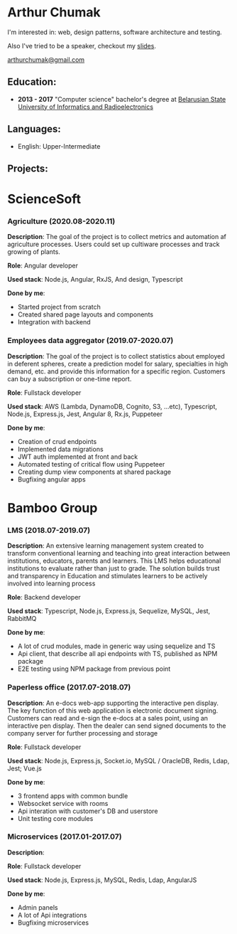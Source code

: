 # Arthur Chumak

I'm interested in: web, design patterns, software architecture and testing.

Also I've tried to be a speaker, checkout my [slides](https://arthurchumak.github.io/slides/).

[arthurchumak@gmail.com](mailto:arthurchumak@gmail.com)

## Education:

- **2013 - 2017** "Computer science" bachelor's degree at [Belarusian State University of Informatics and Radioelectronics](https://www.bsuir.by)

## Languages:

- English: Upper-Intermediate

## Projects:

# ScienceSoft

### Agriculture (2020.08-2020.11)

**Description**: The goal of the project is to collect metrics and automation af agriculture processes. Users could set up cultiware processes and track growing of plants.

**Role**: Angular developer

**Used stack**: Node.js, Angular, RxJS, And design, Typescript

**Done by me**:
- Started project from scratch
- Created shared page layouts and components
- Integration with backend

### Employees data aggregator (2019.07-2020.07)

**Description**: The goal of the project is to collect statistics about employed in deferent spheres, create a prediction model for salary, specialties in high demand, etc. and provide this information for a specific region. Customers can buy a subscription or one-time report.

**Role**: Fullstack developer

**Used stack**: AWS (Lambda, DynamoDB, Cognito, S3, ...etc), Typescript, Node.js, Express.js, Jest, Angular 8, Rx.js, Puppeteer

**Done by me**:
- Creation of crud endpoints
- Implemented data migrations
- JWT auth implemented at front and back
- Automated testing of critical flow using Puppeteer
- Creating dump view components at shared package
- Bugfixing angular apps

# Bamboo Group

### LMS (2018.07-2019.07)

**Description**: An extensive learning management system created to transform conventional learning and teaching into great interaction between institutions, educators, parents and learners. This LMS helps educational institutions to evaluate rather than just to grade. The solution builds trust and transparency in Education and stimulates learners to be actively involved into learning process

**Role**: Backend developer

**Used stack**: Typescript, Node.js, Express.js, Sequelize, MySQL, Jest, RabbitMQ

**Done by me**:
- A lot of crud modules, made in generic way using sequelize and TS
- Api client, that describe all api endpoints with TS, published as NPM package
- E2E testing using NPM package from previous point

### Paperless office (2017.07-2018.07)

**Description**: An e-docs web-app supporting the interactive pen display. The key function of this web application is electronic document signing. Customers can read and e-sign the e-docs at a sales point, using an interactive pen display. Then the dealer can send signed documents to the company server for further processing and storage

**Role**: Fullstack developer

**Used stack**: Node.js, Express.js, Socket.io, MySQL / OracleDB, Redis, Ldap, Jest; Vue.js

**Done by me**:
- 3 frontend apps with common bundle
- Websocket service with rooms
- Api interation with customer's DB and userstore
- Unit testing core modules

### Microservices (2017.01-2017.07)

**Description**: 

**Role**: Fullstack developer

**Used stack**: Node.js, Express.js, MySQL, Redis, Ldap, AngularJS

**Done by me**:
- Admin panels
- A lot of Api integrations
- Bugfixing microservices
